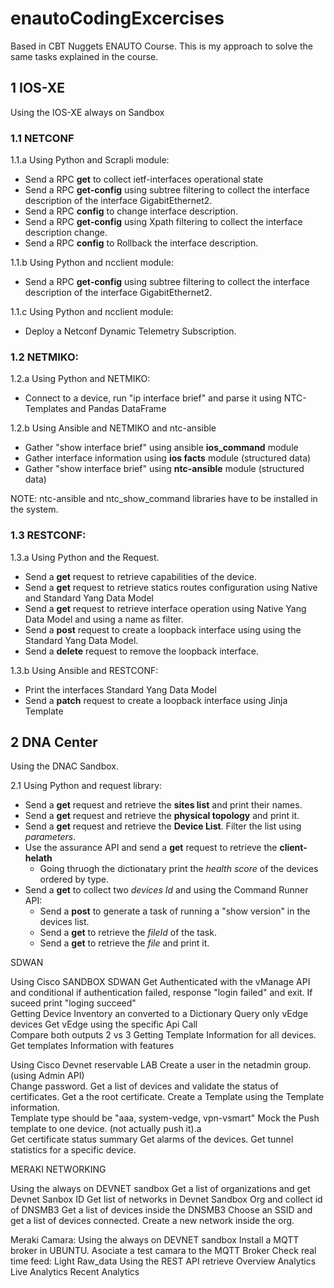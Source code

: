 # enautoCodingExcercises
Based in CBT Nuggets ENAUTO Course. This is my approach to solve the same tasks explained in the course.

## 1 IOS-XE
Using the IOS-XE always on Sandbox 
### 1.1 NETCONF
1.1.a Using Python and Scrapli module: 
 - Send a RPC **get** to collect ietf-interfaces operational state
 - Send a RPC **get-config** using subtree filtering to collect the interface description of the interface GigabitEthernet2.
 - Send a RPC **config**  to change interface description.
 - Send a RPC **get-config** using Xpath filtering to collect the interface description change.
 - Send a RPC **config**  to Rollback the interface description.

1.1.b Using Python and ncclient module: 
 - Send a RPC **get-config** using subtree filtering to collect the interface description of the interface GigabitEthernet2.

1.1.c Using Python and ncclient module: 
 - Deploy a Netconf Dynamic Telemetry Subscription. 
  

### 1.2 NETMIKO: 
1.2.a Using Python and NETMIKO: 
- Connect to a device, run "ip interface brief" and parse it using NTC-Templates and Pandas DataFrame 

1.2.b Using Ansible and NETMIKO and ntc-ansible
- Gather "show interface brief" using ansible **ios_command** module
- Gather interface information using **ios facts** module (structured data)
- Gather "show interface brief" using **ntc-ansible** module (structured data)

NOTE: ntc-ansible and ntc_show_command libraries have to be installed in the system.

### 1.3 RESTCONF: 

1.3.a Using Python and the Request.
 - Send a **get** request to retrieve capabilities of the device. 
 - Send a **get** request to retrieve statics routes configuration using Native and Standard Yang Data Model 
 - Send a **get** request to retrieve interface operation using Native Yang Data Model and using a name as filter. 
 - Send a **post** request to create a loopback interface using using the Standard Yang Data Model.
 - Send a **delete** request to remove the loopback interface. 

1.3.b Using Ansible and RESTCONF: 
 - Print the interfaces Standard Yang Data Model 
 - Send a **patch** request to create a loopback interface using Jinja Template 

## 2 DNA Center 
Using the DNAC Sandbox. 

2.1 Using Python and request library:
 - Send a **get** request and retrieve the **sites list** and print their names. 
 - Send a **get** request and retrieve the **physical topology** and print it.
 - Send a **get** request and retrieve the **Device List**. Filter the list using *parameters*.
 - Use the assurance API and send a **get** request to retrieve the **client-helath**
   - Going thruogh the dictionatary print the *health score* of the devices ordered by type. 
 - Send a **get** to collect two *devices Id* and using the Command Runner API:
   - Send a **post** to generate a task of running a "show version" in the devices list.
   - Send a **get** to retrieve the *fileId* of the task.
   - Send a **get** to retrieve the *file* and print it.  

SDWAN 

Using Cisco SANDBOX SDWAN
    Get Authenticated with the vManage API and conditional if authentication failed, response "login failed" and exit. If suceed print "loging succeed"  
    Getting Device Inventory an converted to a Dictionary 
    Query only vEdge devices 
    Get vEdge using the specific Api Call  
    Compare both outputs 2 vs 3 
    Getting Template Information for all devices. 
    Get templates Information with features 

Using Cisco Devnet reservable LAB 
    Create a user in the netadmin group. (using Admin API)  
    Change password. 
    Get a list of devices and validate the status of certificates. 
    Get a the root certificate. 
    Create a Template using the Template information.  
    Template type should be "aaa,  system-vedge, vpn-vsmart" 
    Mock the Push template to one device. (not actually push it).a  
    Get certificate status summary 
    Get alarms of the devices. 
    Get tunnel statistics for a specific device. 

MERAKI NETWORKING 

Using the always on DEVNET sandbox 
    Get a list of organizations and get Devnet Sanbox ID 
    Get list of networks in Devnet Sandbox Org and collect id of DNSMB3 
    Get a list of devices inside the DNSMB3 
    Choose an SSID and get a list of devices connected. 
    Create a new network inside the org. 
 

Meraki Camara: 
Using the always on DEVNET sandbox 
    Install a MQTT broker in UBUNTU. 
    Asociate a test camara to the MQTT Broker 
    Check real time feed: 
        Light 
        Raw_data 
    Using the REST API retrieve 
        Overview Analytics 
        Live Analytics 
        Recent Analytics 